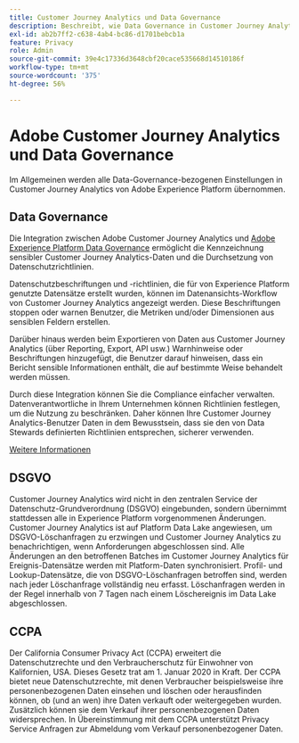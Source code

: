 ```yaml
---
title: Customer Journey Analytics und Data Governance
description: Beschreibt, wie Data Governance in Customer Journey Analytics funktioniert.
exl-id: ab2b7ff2-c638-4ab4-bc86-d1701bebcb1a
feature: Privacy
role: Admin
source-git-commit: 39e4c17336d3648cbf20cace535668d14510186f
workflow-type: tm+mt
source-wordcount: '375'
ht-degree: 56%

---
```


# Adobe Customer Journey Analytics und Data Governance

Im Allgemeinen werden alle Data-Governance-bezogenen Einstellungen in Customer Journey Analytics von Adobe Experience Platform übernommen.

## Data Governance

Die Integration zwischen Adobe Customer Journey Analytics und [Adobe Experience Platform Data Governance](https://experienceleague.adobe.com/docs/experience-platform/data-governance/home.html?lang=de) ermöglicht die Kennzeichnung sensibler Customer Journey Analytics-Daten und die Durchsetzung von Datenschutzrichtlinien.

Datenschutzbeschriftungen und -richtlinien, die für von Experience Platform genutzte Datensätze erstellt wurden, können im Datenansichts-Workflow von Customer Journey Analytics angezeigt werden. Diese Beschriftungen stoppen oder warnen Benutzer, die Metriken und/oder Dimensionen aus sensiblen Feldern erstellen.

Darüber hinaus werden beim Exportieren von Daten aus Customer Journey Analytics (über Reporting, Export, API usw.) Warnhinweise oder Beschriftungen hinzugefügt, die Benutzer darauf hinweisen, dass ein Bericht sensible Informationen enthält, die auf bestimmte Weise behandelt werden müssen.

Durch diese Integration können Sie die Compliance einfacher verwalten. Datenverantwortliche in Ihrem Unternehmen können Richtlinien festlegen, um die Nutzung zu beschränken. Daher können Ihre Customer Journey Analytics-Benutzer Daten in dem Bewusstsein, dass sie den von Data Stewards definierten Richtlinien entsprechen, sicherer verwenden.

[Weitere Informationen](/help/data-views/data-governance.md)

## DSGVO

Customer Journey Analytics wird nicht in den zentralen Service der Datenschutz-Grundverordnung (DSGVO) eingebunden, sondern übernimmt stattdessen alle in Experience Platform vorgenommenen Änderungen. Customer Journey Analytics ist auf Platform Data Lake angewiesen, um DSGVO-Löschanfragen zu erzwingen und Customer Journey Analytics zu benachrichtigen, wenn Anforderungen abgeschlossen sind. Alle Änderungen an den betroffenen Batches im Customer Journey Analytics für Ereignis-Datensätze werden mit Platform-Daten synchronisiert. Profil- und Lookup-Datensätze, die von DSGVO-Löschanfragen betroffen sind, werden nach jeder Löschanfrage vollständig neu erfasst. Löschanfragen werden in der Regel innerhalb von 7 Tagen nach einem Löschereignis im Data Lake abgeschlossen.

## CCPA

Der California Consumer Privacy Act (CCPA) erweitert die Datenschutzrechte und den Verbraucherschutz für Einwohner von Kalifornien, USA. Dieses Gesetz trat am 1. Januar 2020 in Kraft.
Der CCPA bietet neue Datenschutzrechte, mit denen Verbraucher beispielsweise ihre personenbezogenen Daten einsehen und löschen oder herausfinden können, ob (und an wen) ihre Daten verkauft oder weitergegeben wurden. Zusätzlich können sie dem Verkauf ihrer personenbezogenen Daten widersprechen.
In Übereinstimmung mit dem CCPA unterstützt Privacy Service Anfragen zur Abmeldung vom Verkauf personenbezogener Daten.
